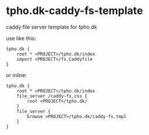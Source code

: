 # tpho.dk-caddy-fs-template

caddy file server template for tpho.dk

use like this:

```Caddyfile
tpho.dk {
    root * <PROJECT>/tpho.dk/index
    import <PROJECT>/fs.Caddyfile
}
```

or inline:

```Caddyfile
tpho.dk {
    root * <PROJECT>/tpho.dk/index
    file_server /caddy-fs.css {
        root <PROJECT>/tpho.dk/
    }
    file_server {
        browse <PROJECT>/tpho.dk/caddy-fs.tmpl
    }
}
```

